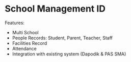 School Management ID
====================

Features:
- Multi School
- People Records: Student, Parent, Teacher, Staff
- Facilities Record
- Attendance
- Integration with existing system (Dapodik & PAS SMA)
